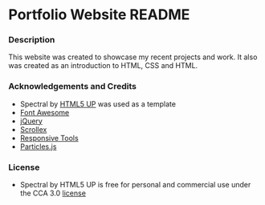 # Portfolio Website README

### Description

This website was created to showcase my recent projects and work. It also was created as an introduction to HTML, CSS and HTML. 

### Acknowledgements and Credits

 - Spectral by [HTML5 UP](https://html5up.net/spectral) was used as a template
 - [Font Awesome](https://fontawesome.com/) 
 - [jQuery](https://jquery.com/) 
 - [Scrollex](https://github.com/ajlkn/jquery.scrollex)
 - [Responsive Tools](https://github.com/ajlkn/responsive-tools)
 - [Particles.js](https://vincentgarreau.com/particles.js/)

### License

 - Spectral by HTML5 UP is free for personal and commercial use under the CCA 3.0 [license](https://html5up.net/license)
